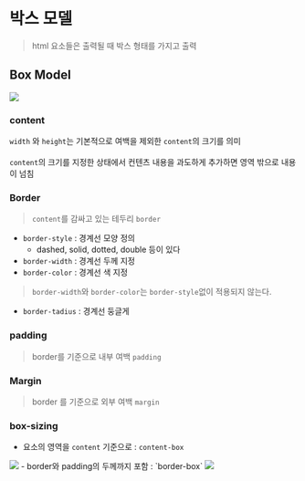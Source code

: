# 박스 모델

> html 요소들은 출력될 때 박스 형태를 가지고 출력

## Box Model

<img src = "https://www.notion.so/image/https%3A%2F%2Fs3-us-west-2.amazonaws.com%2Fsecure.notion-static.com%2Fd83a7040-6272-44ad-94ff-94264e532057%2FUntitled.png?table=block&id=95f8b7b8-b508-41c3-a8dd-ee767e4ca4aa&width=5200&cache=v2">

### content
`width` 와 `height`는 기본적으로 여백을 제외한 `content`의 크기를 의미
<br><br>
`content`의 크기를 지정한 상태에서 컨텐츠 내용을 과도하게 추가하면 영역 밖으로 내용이 넘침


### Border
> `content`를 감싸고 있는 테두리 `border`
- `border-style` : 경계선 모양 정의
    - dashed, solid, dotted, double 등이 있다
- `border-width` : 경계선 두께 지정
- `border-color` : 경계선 색 지정
> `border-width`와 `border-color`는 `border-style`없이 적용되지 않는다. 
- `border-tadius` : 경계선 둥글게

### padding
> border를 기준으로 내부 여백 `padding`

### Margin
> border 를 기준으로 외부 여백 `margin`

### box-sizing
- 요소의 영역을 `content` 기준으로 : `content-box`
<img src = "https://www.notion.so/image/https%3A%2F%2Fs3-us-west-2.amazonaws.com%2Fsecure.notion-static.com%2Ff8d34c3f-aadf-45b9-94ea-660ab4541953%2FUntitled.png?table=block&id=c3d763e8-d920-4a4c-aea6-a53a833ec798&width=3080&cache=v2">
- border와 padding의 두께까지 포함 : `border-box`
<img src="https://www.notion.so/image/https%3A%2F%2Fs3-us-west-2.amazonaws.com%2Fsecure.notion-static.com%2Fbab04bdc-5ca0-4196-b691-bfbc0b257526%2FUntitled.png?table=block&id=39de3105-23fb-48f9-aef7-c6a2f005f902&width=2700&cache=v2">